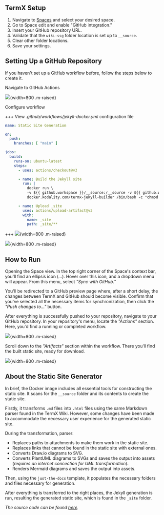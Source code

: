 ## TermX Setup

1. Navigate to [Spaces](/spaces) and select your desired space.
2. Go to Space edit and enable "GitHub integration."
3. Insert your GitHub repository URL.
4. Validate that the `wiki-ssg` folder location is set up to `__source`.
5. Clear other folder locations.
6. Save your settings.
## Setting Up a GitHub Repository

If you haven't set up a GitHub workflow before, follow the steps below to create it.

Navigate to GitHub Actions

![](files/166/2023-11-02_13-52.png){width=800 .m-raised}

Configure workflow

+++ View *.github/workflows/jekyll-docker.yml* configuration file
```yaml
name: Static Site Generation

on:
  push:
    branches: [ "main" ]

jobs:
  build:
    runs-on: ubuntu-latest
    steps:
      - uses: actions/checkout@v3

      - name: Build the Jekyll site
        run: |
          docker run \
          -v ${{ github.workspace }}/__source:/__source -v ${{ github.workspace }}/_site:/template/_site  \
          docker.kodality.com/termx-jekyll-builder /bin/bash -c "chmod -R 777 ./_generate.sh && ./_generate.sh"

      - name: Upload _site
        uses: actions/upload-artifact@v3
        with:
          name: _site
          path: _site/**
```
+++
![](files/166/2023-11-02_13-53.png){width=800 .m-raised}

![](files/166/2023-11-02_13-54.png){width=800 .m-raised}

## How to Run

Opening the Space view. In the top right corner of the Space's context bar, you'll find an ellipsis icon (*...*). Hover over this icon, and a dropdown menu will appear. From this menu, select *"Sync with GitHub."*

You'll be redirected to a GitHub preview page where, after a short delay, the changes between TermX and GitHub should become visible. Confirm that you've selected all the necessary items for synchronization, then click the *"Push changes to..."* button.

After everything is successfully pushed to your repository, navigate to your GitHub repository. In your repository's menu, locate the *"Actions"* section. Here, you'd find a running or completed workflow.


![](files/166/2023-11-02_14-02_1.png){width=800 .m-raised}

Scroll down to the *"Artifacts"* section within the workflow. There you'll find the built static site, ready for download.

![](files/166/2023-11-02_14-02.png){width=800 .m-raised}


## About the Static Site Generator

In brief, the Docker image includes all essential tools for constructing the static site. It scans for the `__source` folder and its contents to create the static site.

Firstly, it transforms `.md` files into `.html` files using the same Markdown parser found in the TermX Wiki. However, some changes have been made to accommodate the necessary user experience for the generated static site.

During the transformation, parser:
* Replaces paths to attachments to make them work in the static site.
* Replaces links that cannot be found in the static site with external ones.
* Converts Draw.<span>io diagrams to SVG.
* Converts PlantUML diagrams to SVGs and saves the output into assets (*requires an internet connection for UML transformation*).
* Renders Mermaid diagrams and saves the output into assets.

Then, using the `just-the-docs` template, it populates the necessary folders and files necessary for generation.

After everything is transferred to the right places, the Jekyll generation is run, resulting the generated static site, which is found in the `_site` folder.



*The source code can be found [here](https://gitlab.com/kodality/terminology/termx-ssg).*